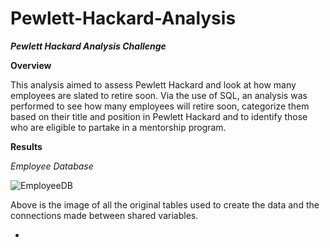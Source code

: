 # Pewlett-Hackard-Analysis

**_Pewlett Hackard Analysis Challenge_**

**Overview**

This analysis aimed to assess Pewlett Hackard and look at how many employees are slated to retire soon. Via the use of SQL, an analysis was performed to see how many employees will retire soon, categorize them based on their title and position in Pewlett Hackard and to identify those who are eligible to partake in a mentorship program. 

**Results**

*Employee Database*

![EmployeeDB](https://user-images.githubusercontent.com/6594718/163733286-532ce558-6ee6-4ba3-95ed-5da5fe13a978.png)

Above is the image of all the original tables used to create the data and the connections made between shared variables.

*
